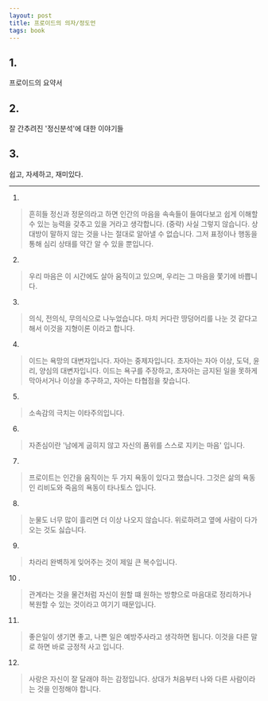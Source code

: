 ```yaml
---
layout: post
title: 프로이드의 의자/정도언
tags: book
---
```



## 1. 
프로이드의 요약서

## 2. 
잘 간추려진 '정신분석'에 대한 이야기들

## 3. 
쉽고, 자세하고, 재미있다.

- - -

1. 
> 흔히들 정신과 정문의라고 하면 인간의 마음을 속속들이 들여다보고 쉽게 이해할 수 있는 능력을 갖추고 있을 거라고 생각합니다. (중략) 사실 그렇지 않습니다. 상대방이 말하지 않는 것을 나는 절대로 알아낼 수 없습니다. 그저 표정이나 행동을 통해 심리 상태를 약간 알 수 있을 뿐입니다.
 
2. 
> 우리 마음은 이 시간에도 살아 움직이고 있으며, 우리는 그 마음을 쫓기에 바쁩니다.
 
3. 
> 의식, 전의식, 무의식으로 나누었습니다. 마치 커다란 땅덩어리를 나눈 것 같다고 해서 이것을 지형이론 이라고 합니다.
 
4. 
> 이드는 욕망의 대변자입니다. 자아는 중제자입니다. 초자아는 자아 이상, 도덕, 윤리, 양심의 대변자입니다. 이드는 욕구를 주장하고, 초자아는 금지된 일을 못하게 막아서거나 이상을 추구하고, 자아는 타협점을 찾습니다.
 
5. 
> 소속감의 극치는 이타주의입니다.

6. 
> 자존심이란 '남에게 굽히지 않고 자신의 품위를 스스로 지키는 마음' 입니다.

7. 
> 프로이트는 인간을 움직이는 두 가지 욕동이 있다고 했습니다. 그것은 삶의 욕동인 리비도와 죽음의 욕동이 타나토스 입니다. 

8. 
> 눈물도 너무 많이 흘리면 더 이상 나오지 않습니다. 위로하려고 옆에 사람이 다가오는 것도 싫습니다.
 
9. 
> 차라리 완벽하게 잊어주는 것이 제일 큰 복수입니다.
 
10 .
> 관계라는 것을 물건처럼 자신이 원할 떄 원하는 방향으로 마음대로 정리하거나 복원할 수 있는 것이라고 여기기 때문입니다.
 
11. 
> 좋은일이 생기면 좋고, 나쁜 일은 예방주사라고 생각하면 됩니다. 이것을 다른 말로 하면 바로 긍정적 사고 입니다.
 
12. 
> 사랑은 자신이 잘 달래야 하는 감정입니다. 상대가 처음부터 나와 다른 사람이라는 것을 인정해야 합니다.